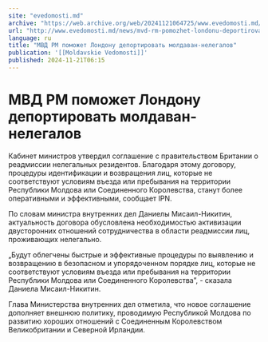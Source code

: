 ```yaml
---
site: "evedomosti.md"
archive: "https://web.archive.org/web/20241121064725/www.evedomosti.md/news/mvd-rm-pomozhet-londonu-deportirovat-moldavan-nelegalov"
url: "http://www.evedomosti.md/news/mvd-rm-pomozhet-londonu-deportirovat-moldavan-nelegalov"
language: ru
title: "МВД РМ поможет Лондону депортировать молдаван-нелегалов"
publication: '[[Moldavskie Vedomosti]]'
published: 2024-11-21T06:15
---
```


# МВД РМ поможет Лондону депортировать молдаван-нелегалов

Кабинет министров утвердил соглашение с правительством Британии о реадмиссии нелегальных резидентов. Благодаря этому договору, процедуры идентификации и возвращения лиц, которые не соответствуют условиям въезда или пребывания на территории Республики Молдова или Соединенного Королевства, станут более оперативными и эффективными, сообщает IPN.

По словам министра внутренних дел Даниелы Мисаил-Никитин, актуальность договора обусловлена необходимостью активизации двусторонних отношений сотрудничества в области реадмиссии лиц, проживающих нелегально.

„Будут облегчены быстрые и эффективные процедуры по выявлению и возвращению в безопасном и упорядоченном порядке лиц, которые не соответствуют условиям въезда или пребывания на территории Республики Молдова или Соединенного Королевства”, - сказала Даниела Мисаил-Никитин.

Глава Министерства внутренних дел отметила, что новое соглашение дополняет внешнюю политику, проводимую Республикой Молдова по развитию хороших отношений с Соединенным Королевством Великобритании и Северной Ирландии.